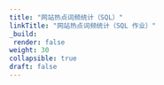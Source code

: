 ```yaml
---
title: "网站热点词频统计（SQL）"
linkTitle: "网站热点词频统计（SQL 作业）"
_build:
 render: false 
weight: 30
collapsible: true
draft: false
---
```

